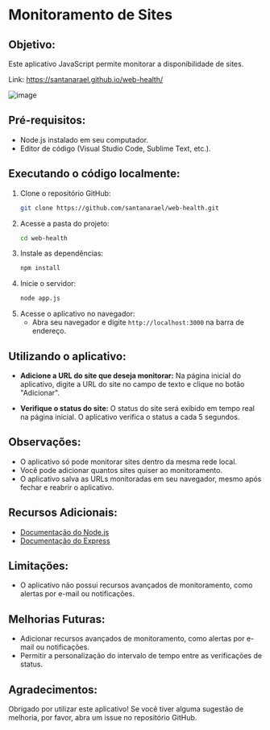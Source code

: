 # Monitoramento de Sites

## Objetivo:

Este aplicativo JavaScript permite monitorar a disponibilidade de sites.

Link: https://santanarael.github.io/web-health/

![image](https://github.com/SantanaRael/web-health/assets/73674173/a2a76c9b-4f96-4e7c-ba93-a3ba755430e0)


## Pré-requisitos:

- Node.js instalado em seu computador.
- Editor de código (Visual Studio Code, Sublime Text, etc.).

## Executando o código localmente:

1. Clone o repositório GitHub:
   ```bash
   git clone https://github.com/santanarael/web-health.git
   ```
2. Acesse a pasta do projeto:
   ```bash
   cd web-health
   ```
3. Instale as dependências:
   ```bash
   npm install
   ```
4. Inicie o servidor:
   ```bash
   node app.js
   ```
5. Acesse o aplicativo no navegador:
   - Abra seu navegador e digite `http://localhost:3000` na barra de endereço.

## Utilizando o aplicativo:

- **Adicione a URL do site que deseja monitorar:** Na página inicial do aplicativo, digite a URL do site no campo de texto e clique no botão "Adicionar".

- **Verifique o status do site:** O status do site será exibido em tempo real na página inicial. O aplicativo verifica o status a cada 5 segundos.

## Observações:

- O aplicativo só pode monitorar sites dentro da mesma rede local.
- Você pode adicionar quantos sites quiser ao monitoramento.
- O aplicativo salva as URLs monitoradas em seu navegador, mesmo após fechar e reabrir o aplicativo.

## Recursos Adicionais:

- [Documentação do Node.js](https://nodejs.org/en/)
- [Documentação do Express](https://expressjs.com/)

## Limitações:


- O aplicativo não possui recursos avançados de monitoramento, como alertas por e-mail ou notificações.

## Melhorias Futuras:

- Adicionar recursos avançados de monitoramento, como alertas por e-mail ou notificações.
- Permitir a personalização do intervalo de tempo entre as verificações de status.

## Agradecimentos:

Obrigado por utilizar este aplicativo! Se você tiver alguma sugestão de melhoria, por favor, abra um issue no repositório GitHub.
